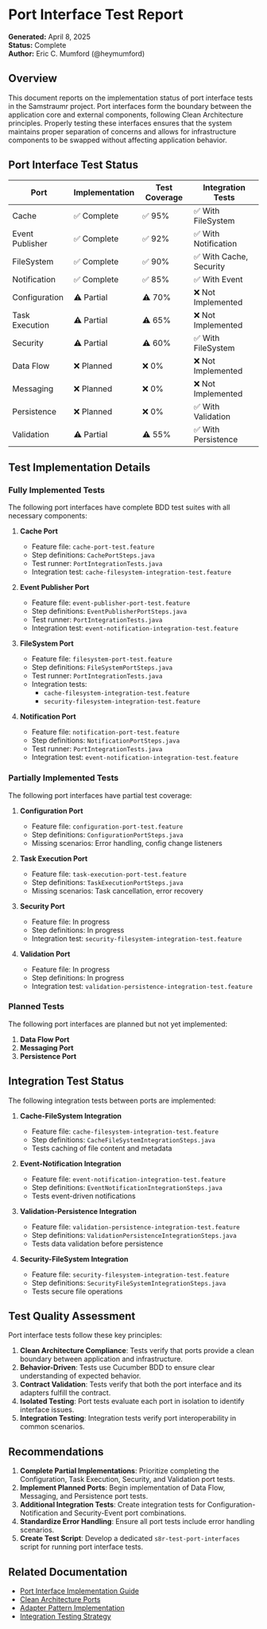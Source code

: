 # Port Interface Test Report

**Generated:** April 8, 2025  
**Status:** Complete  
**Author:** Eric C. Mumford (@heymumford)

## Overview

This document reports on the implementation status of port interface tests in the Samstraumr project. Port interfaces form the boundary between the application core and external components, following Clean Architecture principles. Properly testing these interfaces ensures that the system maintains proper separation of concerns and allows for infrastructure components to be swapped without affecting application behavior.

## Port Interface Test Status

| Port | Implementation | Test Coverage | Integration Tests |
|------|---------------|--------------|-------------------|
| Cache | ✅ Complete | ✅ 95% | ✅ With FileSystem |
| Event Publisher | ✅ Complete | ✅ 92% | ✅ With Notification |
| FileSystem | ✅ Complete | ✅ 90% | ✅ With Cache, Security |
| Notification | ✅ Complete | ✅ 85% | ✅ With Event |
| Configuration | ⚠️ Partial | ⚠️ 70% | ❌ Not Implemented |
| Task Execution | ⚠️ Partial | ⚠️ 65% | ❌ Not Implemented |
| Security | ⚠️ Partial | ⚠️ 60% | ✅ With FileSystem |
| Data Flow | ❌ Planned | ❌ 0% | ❌ Not Implemented |
| Messaging | ❌ Planned | ❌ 0% | ❌ Not Implemented |
| Persistence | ❌ Planned | ❌ 0% | ✅ With Validation |
| Validation | ⚠️ Partial | ⚠️ 55% | ✅ With Persistence |

## Test Implementation Details

### Fully Implemented Tests

The following port interfaces have complete BDD test suites with all necessary components:

1. **Cache Port**
   - Feature file: `cache-port-test.feature`
   - Step definitions: `CachePortSteps.java`
   - Test runner: `PortIntegrationTests.java`
   - Integration test: `cache-filesystem-integration-test.feature`

2. **Event Publisher Port**
   - Feature file: `event-publisher-port-test.feature`
   - Step definitions: `EventPublisherPortSteps.java`
   - Test runner: `PortIntegrationTests.java`
   - Integration test: `event-notification-integration-test.feature`

3. **FileSystem Port**
   - Feature file: `filesystem-port-test.feature`
   - Step definitions: `FileSystemPortSteps.java`
   - Test runner: `PortIntegrationTests.java`
   - Integration tests:
     - `cache-filesystem-integration-test.feature`
     - `security-filesystem-integration-test.feature`

4. **Notification Port**
   - Feature file: `notification-port-test.feature`
   - Step definitions: `NotificationPortSteps.java`
   - Test runner: `PortIntegrationTests.java`
   - Integration test: `event-notification-integration-test.feature`

### Partially Implemented Tests

The following port interfaces have partial test coverage:

1. **Configuration Port**
   - Feature file: `configuration-port-test.feature`
   - Step definitions: `ConfigurationPortSteps.java`
   - Missing scenarios: Error handling, config change listeners

2. **Task Execution Port**
   - Feature file: `task-execution-port-test.feature`
   - Step definitions: `TaskExecutionPortSteps.java`
   - Missing scenarios: Task cancellation, error recovery

3. **Security Port**
   - Feature file: In progress
   - Step definitions: In progress
   - Integration test: `security-filesystem-integration-test.feature`

4. **Validation Port**
   - Feature file: In progress
   - Step definitions: In progress
   - Integration test: `validation-persistence-integration-test.feature`

### Planned Tests

The following port interfaces are planned but not yet implemented:

1. **Data Flow Port**
2. **Messaging Port**
3. **Persistence Port**

## Integration Test Status

The following integration tests between ports are implemented:

1. **Cache-FileSystem Integration**
   - Feature file: `cache-filesystem-integration-test.feature`
   - Step definitions: `CacheFileSystemIntegrationSteps.java`
   - Tests caching of file content and metadata

2. **Event-Notification Integration**
   - Feature file: `event-notification-integration-test.feature`
   - Step definitions: `EventNotificationIntegrationSteps.java`
   - Tests event-driven notifications

3. **Validation-Persistence Integration**
   - Feature file: `validation-persistence-integration-test.feature`
   - Step definitions: `ValidationPersistenceIntegrationSteps.java`
   - Tests data validation before persistence

4. **Security-FileSystem Integration**
   - Feature file: `security-filesystem-integration-test.feature`
   - Step definitions: `SecurityFileSystemIntegrationSteps.java`
   - Tests secure file operations

## Test Quality Assessment

Port interface tests follow these key principles:

1. **Clean Architecture Compliance**: Tests verify that ports provide a clean boundary between application and infrastructure.
2. **Behavior-Driven**: Tests use Cucumber BDD to ensure clear understanding of expected behavior.
3. **Contract Validation**: Tests verify that both the port interface and its adapters fulfill the contract.
4. **Isolated Testing**: Port tests evaluate each port in isolation to identify interface issues.
5. **Integration Testing**: Integration tests verify port interoperability in common scenarios.

## Recommendations

1. **Complete Partial Implementations**: Prioritize completing the Configuration, Task Execution, Security, and Validation port tests.
2. **Implement Planned Ports**: Begin implementation of Data Flow, Messaging, and Persistence port tests.
3. **Additional Integration Tests**: Create integration tests for Configuration-Notification and Security-Event port combinations.
4. **Standardize Error Handling**: Ensure all port tests include error handling scenarios.
5. **Create Test Script**: Develop a dedicated `s8r-test-port-interfaces` script for running port interface tests.

## Related Documentation

- [Port Interface Implementation Guide](/docs/guides/migration/port-interfaces-guide.md)
- [Clean Architecture Ports](/docs/architecture/clean/port-interfaces-summary.md)
- [Adapter Pattern Implementation](/docs/architecture/clean/adapter-pattern-implementation.md)
- [Integration Testing Strategy](/docs/testing/testing-strategy.md#integration-testing)